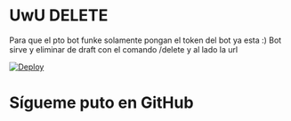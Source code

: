 # UwU DELETE

Para que el pto bot funke solamente pongan el token del bot ya esta :)
Bot sirve y eliminar de draft con el comando /delete y al lado la url

[![Deploy](https://www.herokucdn.com/deploy/button.svg)](https://heroku.com/deploy?template=https://github.com/Abolanosup/del)


# Sígueme puto en GitHub
